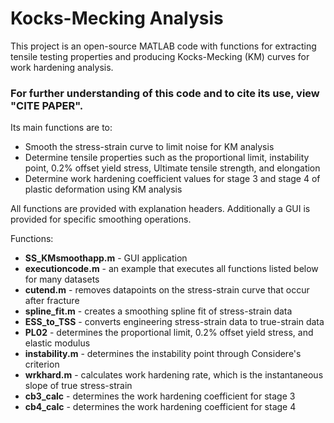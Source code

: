 # Kocks-Mecking Analysis
This project is an open-source MATLAB code with functions for extracting tensile testing properties and producing Kocks-Mecking (KM) curves for work hardening analysis.

### __For further understanding of this code and to cite its use, view "CITE PAPER".__

Its main functions are to:
- Smooth the stress-strain curve to limit noise for KM analysis
- Determine tensile properties such as the proportional limit, instability point, 0.2% offset yield stress, Ultimate tensile strength, and elongation
- Determine work hardening coefficient values for stage 3 and stage 4 of plastic deformation using KM analysis

All functions are provided with explanation headers.  Additionally a GUI is provided for specific smoothing operations.

Functions:
- **SS_KMsmoothapp.m** - GUI application
- **executioncode.m** - an example that executes all functions listed below for many datasets
- **cutend.m** - removes datapoints on the stress-strain curve that occur after fracture
- **spline_fit.m** - creates a smoothing spline fit of stress-strain data
- **ESS_to_TSS** - converts engineering stress-strain data to true-strain data
- **PL02** - determines the proportional limit, 0.2% offset yield stress, and elastic modulus
- **instability.m** - determines the instability point through Considere's criterion
- **wrkhard.m** - calculates work hardening rate, which is the instantaneous slope of true stress-strain
- **cb3_calc** - determines the work hardening coefficient for stage 3
- **cb4_calc** - determines the work hardening coefficient for stage 4

